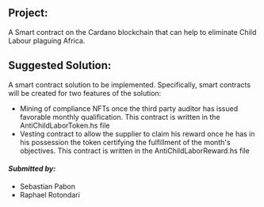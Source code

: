 ## Project:
A Smart contract on the Cardano blockchain that can help to eliminate Child Labour plaguing Africa.

## Suggested Solution:
A smart contract solution to be implemented. 
Specifically, smart contracts will be created for two features of the solution:
- Mining of compliance NFTs once the third party auditor has issued favorable monthly qualification. 
This contract is written in the AntiChildLaborToken.hs file
- Vesting contract to allow the supplier to claim his reward once he has in his possession the token certifying the fulfillment of the month's objectives. 
This contract is written in the AntiChildLaborReward.hs file 

#### *Submitted by:*
- Sebastian Pabon
- Raphael Rotondari
